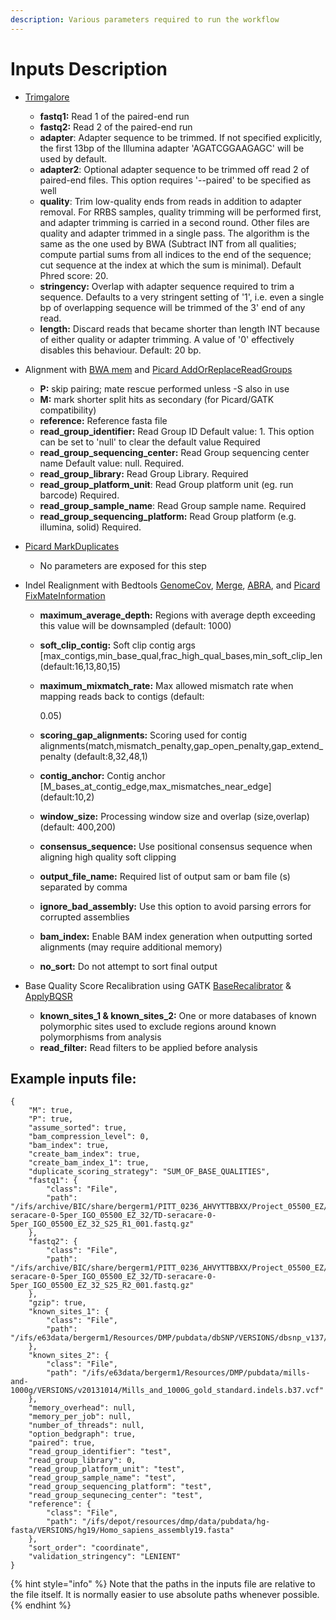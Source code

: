```yaml
---
description: Various parameters required to run the workflow
---
```


# Inputs Description

* [Trimgalore](https://github.com/mskcc/cwl-commandlinetools/tree/master/trim_galore_0.6.2)

  * **fastq1:** Read 1 of the paired-end run
  * **fastq2:** Read 2 of the paired-end run
  * **adapter**: Adapter sequence to be trimmed. If not specified explicitly, the first 13bp of the Illumina adapter 'AGATCGGAAGAGC' will be used by default.
  * **adapter2**: Optional adapter sequence to be trimmed off read 2 of paired-end files. This option requires '--paired' to be specified as well
  * **quality**: Trim low-quality ends from reads in addition to adapter removal. For RRBS samples, quality trimming will be performed first, and adapter trimming is carried in a second round. Other files are quality and adapter trimmed in a single pass. The algorithm is the same as the one used by BWA \(Subtract INT from all qualities; compute partial sums from all indices to the end of the sequence; cut sequence at the index at which the sum is minimal\). Default Phred score: 20.
  * **stringency:** Overlap with adapter sequence required to trim a sequence. Defaults to a very stringent setting of '1', i.e. even a single bp of overlapping sequence will be trimmed of the 3' end of any read.
  * **length:** Discard reads that became shorter than length INT because of either quality or adapter trimming. A value of '0' effectively disables this behaviour. Default: 20 bp.

* Alignment with [BWA mem](https://github.com/mskcc/cwl-commandlinetools/tree/master/bwa_mem_0.7.12) and [Picard AddOrReplaceReadGroups](https://github.com/mskcc/cwl-commandlinetools/tree/master/picard_add_or_replace_read_groups_1.96)

  * **P:** skip pairing; mate rescue performed unless -S also in use
  * **M:** mark shorter split hits as secondary \(for Picard/GATK compatibility\)
  * **reference:** Reference fasta file
  * **read\_group\_identifier:** Read Group ID  Default value: 1. This option can be set to 'null' to clear the default value  Required
  * **read\_group\_sequencing\_center:** Read Group sequencing center name  Default value: null. Required.
  * **read\_group\_library:** Read Group Library.  Required
  * **read\_group\_platform\_unit**: Read Group platform unit \(eg. run barcode\)  Required.
  * **read\_group\_sample\_name**: Read Group sample name.  Required
  * **read\_group\_sequencing\_platform:** Read Group platform \(e.g. illumina, solid\)  Required.

* [Picard MarkDuplicates](https://github.com/mskcc/cwl-commandlinetools/tree/master/picard_mark_duplicates_2.8.1)

  * No parameters are exposed for this step

* Indel Realignment with Bedtools [GenomeCov](https://github.com/mskcc/cwl-commandlinetools/tree/master/bedtools_genomecov_v2.28.0_cv2), [Merge](https://github.com/mskcc/cwl-commandlinetools/tree/master/bedtools_merge_v2.28.0_cv2), [ABRA](https://github.com/mskcc/cwl-commandlinetools/tree/master/abra2_2.17), and [Picard FixMateInformation](https://github.com/mskcc/cwl-commandlinetools/tree/master/picard_fix_mate_information_1.96)

  * **maximum\_average\_depth:** Regions with average depth exceeding this value will be downsampled \(default: 1000\)
  * **soft\_clip\_contig:** Soft clip contig args \[max\_contigs,min\_base\_qual,frac\_high\_qual\_bases,min\_soft\_clip\_len \(default:16,13,80,15\)
  * **maximum\_mixmatch\_rate:** Max allowed mismatch rate when mapping reads back to contigs \(default:

      0.05\)

  * **scoring\_gap\_alignments:** Scoring used for contig alignments\(match,mismatch\_penalty,gap\_open\_penalty,gap\_extend\_penalty \(default:8,32,48,1\)
  * **contig\_anchor:** Contig anchor \[M\_bases\_at\_contig\_edge,max\_mismatches\_near\_edge\] \(default:10,2\)
  * **window\_size:** Processing window size and overlap \(size,overlap\) \(default: 400,200\)
  * **consensus\_sequence:** Use positional consensus sequence when aligning high quality soft clipping
  * **output\_file\_name:** Required list of output sam or bam file \(s\) separated by comma
  * **ignore\_bad\_assembly:** Use this option to avoid parsing errors for corrupted assemblies
  * **bam\_index:** Enable BAM index generation when outputting sorted alignments \(may require additional memory\)
  * **no\_sort:** Do not attempt to sort final output

* Base Quality Score Recalibration using GATK [BaseRecalibrator](https://github.com/mskcc/cwl-commandlinetools/tree/master/gatk_BaseRecalibrator_4.1.2.0) & [ApplyBQSR](https://github.com/mskcc/cwl-commandlinetools/tree/master/gatk_ApplyBQSR_4.1.2.0)
  * **known\_sites\_1 & known\_sites\_2:** One or more databases of known polymorphic sites used to exclude regions around known polymorphisms from analysis
  * **read\_filter:** Read filters to be applied before analysis

## Example inputs file:

```text
{
    "M": true,
    "P": true,
    "assume_sorted": true,
    "bam_compression_level": 0,
    "bam_index": true,
    "create_bam_index": true,
    "create_bam_index_1": true,
    "duplicate_scoring_strategy": "SUM_OF_BASE_QUALITIES",
    "fastq1": {
        "class": "File",
        "path": "/ifs/archive/BIC/share/bergerm1/PITT_0236_AHVYTTBBXX/Project_05500_EZ/Sample_TD-seracare-0-5per_IGO_05500_EZ_32/TD-seracare-0-5per_IGO_05500_EZ_32_S25_R1_001.fastq.gz"
    },
    "fastq2": {
        "class": "File",
        "path": "/ifs/archive/BIC/share/bergerm1/PITT_0236_AHVYTTBBXX/Project_05500_EZ/Sample_TD-seracare-0-5per_IGO_05500_EZ_32/TD-seracare-0-5per_IGO_05500_EZ_32_S25_R2_001.fastq.gz"
    },
    "gzip": true,
    "known_sites_1": {
        "class": "File",
        "path": "/ifs/e63data/bergerm1/Resources/DMP/pubdata/dbSNP/VERSIONS/dbsnp_v137/dbsnp_137.b37.vcf"
    },
    "known_sites_2": {
        "class": "File",
        "path": "/ifs/e63data/bergerm1/Resources/DMP/pubdata/mills-and-1000g/VERSIONS/v20131014/Mills_and_1000G_gold_standard.indels.b37.vcf"
    },
    "memory_overhead": null,
    "memory_per_job": null,
    "number_of_threads": null,
    "option_bedgraph": true,
    "paired": true,
    "read_group_identifier": "test",
    "read_group_library": 0,
    "read_group_platform_unit": "test",
    "read_group_sample_name": "test",
    "read_group_sequencing_platform": "test",
    "read_group_sequnecing_center": "test",
    "reference": {
        "class": "File",
        "path": "/ifs/depot/resources/dmp/data/pubdata/hg-fasta/VERSIONS/hg19/Homo_sapiens_assembly19.fasta"
    },
    "sort_order": "coordinate",
    "validation_stringency": "LENIENT"
}
```

{% hint style="info" %}
Note that the paths in the inputs file are relative to the file itself. It is normally easier to use absolute paths whenever possible.
{% endhint %}

